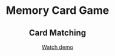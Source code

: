 <h1 align="center">Memory Card Game</h1>
<h2 align="center">Card Matching</h2>
<p align="center"><a href="https://zhibul-alexander.github.io/memory-card-game-phaser/">Watch demo</a></p>
